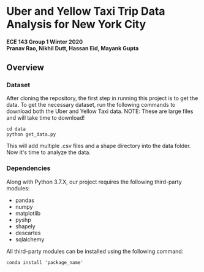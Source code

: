 # Uber and Yellow Taxi Trip Data Analysis for New York City
#### ECE 143 Group 1 Winter 2020 <br> Pranav Rao, Nikhil Dutt, Hassan Eid, Mayank Gupta

## Overview
### Dataset
After cloning the repository, the first step in running this project is to get the data. To get the necessary dataset, run the following commands to download both the Uber and Yellow Taxi data. NOTE: These are large files and will take time to download!

```
cd data
python get_data.py
```
This will add multiple .csv files and a shape directory into the data folder. Now it's time to analyze the data.
 
### Dependencies
Along with Python 3.7.X, our project requires the following third-party modules:
* pandas
* numpy
* matplotlib
* pyshp
* shapely
* descartes
* sqlalchemy

All third-party modules can be installed using the following command:
```
conda install 'package_name'
```

